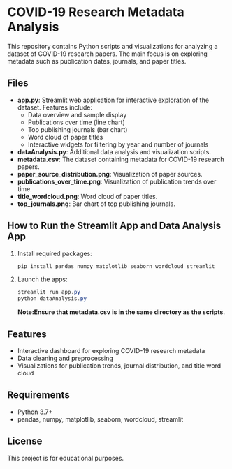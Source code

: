 # COVID-19 Research Metadata Analysis

This repository contains Python scripts and visualizations for analyzing a dataset of COVID-19 research papers. The main focus is on exploring metadata such as publication dates, journals, and paper titles.

## Files

- **app.py**: Streamlit web application for interactive exploration of the dataset. Features include:
  - Data overview and sample display
  - Publications over time (line chart)
  - Top publishing journals (bar chart)
  - Word cloud of paper titles
  - Interactive widgets for filtering by year and number of journals
- **dataAnalysis.py**: Additional data analysis and visualization scripts.
- **metadata.csv**: The dataset containing metadata for COVID-19 research papers.
- **paper_source_distribution.png**: Visualization of paper sources.
- **publications_over_time.png**: Visualization of publication trends over time.
- **title_wordcloud.png**: Word cloud of paper titles.
- **top_journals.png**: Bar chart of top publishing journals.

## How to Run the Streamlit App and Data Analysis App

1. Install required packages:
   ```powershell
   pip install pandas numpy matplotlib seaborn wordcloud streamlit
   ```
2. Launch the apps:
   ```powershell
   streamlit run app.py
   python dataAnalysis.py
   ```
   **Note:Ensure that metadata.csv is in the same directory as the scripts**.

## Features

- Interactive dashboard for exploring COVID-19 research metadata
- Data cleaning and preprocessing
- Visualizations for publication trends, journal distribution, and title word cloud

## Requirements
- Python 3.7+
- pandas, numpy, matplotlib, seaborn, wordcloud, streamlit

## License
This project is for educational purposes.